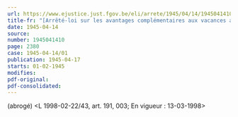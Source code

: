 ```yaml
---
url: https://www.ejustice.just.fgov.be/eli/arrete/1945/04/14/1945041410/justel
title-fr: "[Arrêté-loi sur les avantages complémentaires aux vacances annuelles des ouvriers mineurs des charbonnages.] <ARN8 23-10-1978, art. 1> (NOTE : Consultation des versions antérieures à partir du 16-12-1978 et mise à jour au 03-03-1998)"
date: 1945-04-14
source:
number: 1945041410
page: 2380
case: 1945-04-14/01
publication: 1945-04-17
starts: 01-02-1945
modifies:
pdf-original:
pdf-consolidated:
---
```


(abrogé) <L 1998-02-22/43, art. 191, 003;  En vigueur :  13-03-1998>
